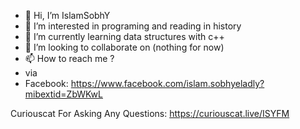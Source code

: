 - 👋 Hi, I’m IslamSobhY
- 👀 I’m interested in programing and reading in history
- 🌱 I’m currently learning data structures with c++
- 💞️ I’m looking to collaborate on (nothing for now)
- 📫 How to reach me ?
- via
- Facebook: 
https://www.facebook.com/islam.sobhyeladly?mibextid=ZbWKwL

Curiouscat For Asking Any Questions: 
https://curiouscat.live/ISYFM
  

<!---
Sisco22-maker/Sisco22-maker is a ✨ special ✨ repository because its `README.md` (this file) appears on your GitHub profile.
You can click the Preview link to take a look at your changes.
--->
